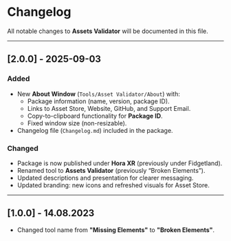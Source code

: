 # Changelog
All notable changes to **Assets Validator** will be documented in this file.

---

## [2.0.0] - 2025-09-03
### Added
- New **About Window** (`Tools/Asset Validator/About`) with:
  - Package information (name, version, package ID).
  - Links to Asset Store, Website, GitHub, and Support Email.
  - Copy-to-clipboard functionality for **Package ID**.
  - Fixed window size (non-resizable).
- Changelog file (`Changelog.md`) included in the package.

### Changed
- Package is now published under **Hora XR** (previously under Fidgetland).
- Renamed tool to **Assets Validator** (previously “Broken Elements”).
- Updated descriptions and presentation for clearer messaging.
- Updated branding: new icons and refreshed visuals for Asset Store.

---

## [1.0.0] - 14.08.2023
- Changed tool name from **"Missing Elements"** to **"Broken Elements"**.
